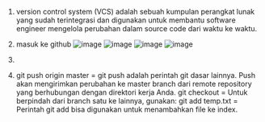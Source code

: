 1. version control system (VCS) adalah sebuah kumpulan perangkat lunak yang sudah terintegrasi dan digunakan untuk membantu software engineer mengelola perubahan        dalam source code dari waktu ke waktu. 
2. masuk ke github
   ![image](https://github.com/kevinhariya/devops17-dumbways-kevin/assets/135611481/171d99cb-6e93-4ce8-a190-07c4305932f8)
   ![image](https://github.com/kevinhariya/devops17-dumbways-kevin/assets/135611481/ca1f67d5-c200-4627-b1b0-6003e3b42708)
   ![image](https://github.com/kevinhariya/devops17-dumbways-kevin/assets/135611481/d23f09f4-867d-4ba5-88c1-13e2e071a63c)
   ![image](https://github.com/kevinhariya/devops17-dumbways-kevin/assets/135611481/a11b6a6d-99da-4890-b21d-6b4152f50af3)
3. 


4. git push origin master = git push adalah perintah git dasar lainnya. Push akan mengirimkan perubahan ke master branch dari remote repository yang berhubungan        dengan direktori kerja Anda.
   git checkout <branch-name> = Untuk berpindah dari branch satu ke lainnya, gunakan:
   git add temp.txt = Perintah git add bisa digunakan untuk menambahkan file ke index.
